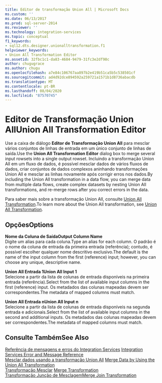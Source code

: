 ```yaml
---
title: Editor de transformação Union All | Microsoft Docs
ms.custom: ''
ms.date: 06/13/2017
ms.prod: sql-server-2014
ms.reviewer: ''
ms.technology: integration-services
ms.topic: conceptual
f1_keywords:
- sql12.dts.designer.unionalltransformation.f1
helpviewer_keywords:
- Union All Transformation Editor
ms.assetid: 32fbc1c1-da83-4684-9479-31fc3e2df98c
author: chugugrace
ms.author: chugu
ms.openlocfilehash: a7e84c106767aa897b2e419b51ca5b5c538501cf
ms.sourcegitcommit: ad4d92dce894592a259721a1571b1d8736abacdb
ms.translationtype: MT
ms.contentlocale: pt-BR
ms.lasthandoff: 08/04/2020
ms.locfileid: "87570745"
---
```

# <a name="union-all-transformation-editor"></a><span data-ttu-id="a4cc2-102">Editor de Transformação Union All</span><span class="sxs-lookup"><span data-stu-id="a4cc2-102">Union All Transformation Editor</span></span>
  <span data-ttu-id="a4cc2-103">Use a caixa de diálogo **Editor de Transformação Union All** para mesclar vários conjuntos de linhas de entrada em um único conjunto de linhas de saída.</span><span class="sxs-lookup"><span data-stu-id="a4cc2-103">Use the **Union All Transformation Editor** dialog box to merge several input rowsets into a single output rowset.</span></span> <span data-ttu-id="a4cc2-104">Incluindo a transformação Union All em um fluxo de dados, é possível mesclar dados de vários fluxos de dados, criar conjuntos de dados complexos aninhando transformações Union All e mesclar as linhas novamente após corrigir erros nos dados.</span><span class="sxs-lookup"><span data-stu-id="a4cc2-104">By including the Union All transformation in a data flow, you can merge data from multiple data flows, create complex datasets by nesting Union All transformations, and re-merge rows after you correct errors in the data.</span></span>  
  
 <span data-ttu-id="a4cc2-105">Para saber mais sobre a transformação Union All, consulte [Union All Transformation](data-flow/transformations/union-all-transformation.md).</span><span class="sxs-lookup"><span data-stu-id="a4cc2-105">To learn more about the Union All transformation, see [Union All Transformation](data-flow/transformations/union-all-transformation.md).</span></span>  
  
## <a name="options"></a><span data-ttu-id="a4cc2-106">Opções</span><span class="sxs-lookup"><span data-stu-id="a4cc2-106">Options</span></span>  
 <span data-ttu-id="a4cc2-107">**Nome da Coluna de Saída**</span><span class="sxs-lookup"><span data-stu-id="a4cc2-107">**Output Column Name**</span></span>  
 <span data-ttu-id="a4cc2-108">Digite um alias para cada coluna.</span><span class="sxs-lookup"><span data-stu-id="a4cc2-108">Type an alias for each column.</span></span> <span data-ttu-id="a4cc2-109">O padrão é o nome da coluna de entrada da primeira entrada (referência); contudo, é possível escolher qualquer nome descritivo exclusivo.</span><span class="sxs-lookup"><span data-stu-id="a4cc2-109">The default is the name of the input column from the first (reference) input; however, you can choose any unique, descriptive name.</span></span>  
  
 <span data-ttu-id="a4cc2-110">**Union All Entrada 1**</span><span class="sxs-lookup"><span data-stu-id="a4cc2-110">**Union All Input 1**</span></span>  
 <span data-ttu-id="a4cc2-111">Selecione a partir da lista de colunas de entrada disponíveis na primeira entrada (referência).</span><span class="sxs-lookup"><span data-stu-id="a4cc2-111">Select from the list of available input columns in the first (reference) input.</span></span> <span data-ttu-id="a4cc2-112">Os metadados das colunas mapeadas devem ser correspondentes.</span><span class="sxs-lookup"><span data-stu-id="a4cc2-112">The metadata of mapped columns must match.</span></span>  
  
 <span data-ttu-id="a4cc2-113">**Union All Entrada n**</span><span class="sxs-lookup"><span data-stu-id="a4cc2-113">**Union All Input n**</span></span>  
 <span data-ttu-id="a4cc2-114">Selecione a partir da lista de colunas de entrada disponíveis na segunda entrada e adicionais.</span><span class="sxs-lookup"><span data-stu-id="a4cc2-114">Select from the list of available input columns in the second and additional inputs.</span></span> <span data-ttu-id="a4cc2-115">Os metadados das colunas mapeadas devem ser correspondentes.</span><span class="sxs-lookup"><span data-stu-id="a4cc2-115">The metadata of mapped columns must match.</span></span>  
  
## <a name="see-also"></a><span data-ttu-id="a4cc2-116">Consulte Também</span><span class="sxs-lookup"><span data-stu-id="a4cc2-116">See Also</span></span>  
 <span data-ttu-id="a4cc2-117">[Referência de mensagens e erros do Integration Services](../../2014/integration-services/integration-services-error-and-message-reference.md) </span><span class="sxs-lookup"><span data-stu-id="a4cc2-117">[Integration Services Error and Message Reference](../../2014/integration-services/integration-services-error-and-message-reference.md) </span></span>  
 <span data-ttu-id="a4cc2-118">[Mesclar dados usando a transformação Union All](data-flow/transformations/merge-data-by-using-the-union-all-transformation.md) </span><span class="sxs-lookup"><span data-stu-id="a4cc2-118">[Merge Data by Using the Union All Transformation](data-flow/transformations/merge-data-by-using-the-union-all-transformation.md) </span></span>  
 <span data-ttu-id="a4cc2-119">[Transformação Mesclar](data-flow/transformations/merge-transformation.md) </span><span class="sxs-lookup"><span data-stu-id="a4cc2-119">[Merge Transformation](data-flow/transformations/merge-transformation.md) </span></span>  
 [<span data-ttu-id="a4cc2-120">Transformação Junção de Mesclagem</span><span class="sxs-lookup"><span data-stu-id="a4cc2-120">Merge Join Transformation</span></span>](data-flow/transformations/merge-join-transformation.md)  
  
  
